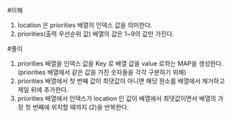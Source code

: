 #이해
1. location 은 priorities 배열의 인덱스 값을 의미한다.
2. priorities(출력 우선순위 값) 배열의 값은 1~9의 값만 가진다.


#풀이
1. priorities 배열을 인덱스 값을 Key 로 배열 값을 value 로하는 MAP을 생성한다.
(priorities 배열에서 같은 값을 가진 숫자들을 각각 구분하기 위해)
2. priorities 배열에서 첫 번째 값이 최댓값이 아니면 해당 원소를 배열에서 제거하고
제일 뒤에 추가한다.  
3. priorities 배열에서 인덱스가 location 인 값이 배열에서
최댓값이면서 배열의 가장 첫 번째에 위치할 때까지 (2)을 반복한다.  
